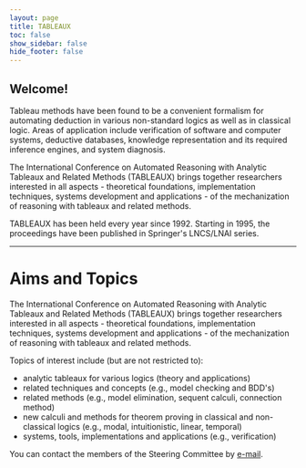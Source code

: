```yaml
---
layout: page
title: TABLEAUX
toc: false
show_sidebar: false
hide_footer: false
---
```


## Welcome!

Tableau methods have been found to be a convenient formalism for automating
deduction in various non-standard logics as well as in classical logic. Areas
of application include verification of software and computer systems, deductive
databases, knowledge representation and its required inference engines, and
system diagnosis.

The International Conference on Automated Reasoning with Analytic Tableaux and
Related Methods (TABLEAUX) brings together researchers interested in all
aspects - theoretical foundations, implementation techniques, systems
development and applications - of the mechanization of reasoning with tableaux
and related methods.

TABLEAUX has been held every year since 1992. Starting in 1995, the proceedings
have been published in Springer's LNCS/LNAI series.

---

# Aims and Topics

The International Conference on Automated Reasoning with Analytic Tableaux and
Related Methods (TABLEAUX) brings together researchers interested in all
aspects - theoretical foundations, implementation techniques, systems
development and applications - of the mechanization of reasoning with tableaux
and related methods.

Topics of interest include (but are not restricted to):

* analytic tableaux for various logics (theory and applications)
* related techniques and concepts (e.g., model checking and BDD's)
* related methods (e.g., model elimination, sequent calculi, connection method)
* new calculi and methods for theorem proving in classical and non-classical logics (e.g., modal, intuitionistic, linear, temporal)
* systems, tools, implementations and applications (e.g., verification)


You can contact the members of the Steering Committee by [e-mail](mailto:sc@tableaux-ar.org). 

